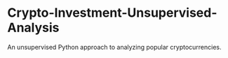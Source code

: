# Crypto-Investment-Unsupervised-Analysis
An unsupervised Python approach to analyzing popular cryptocurrencies.

